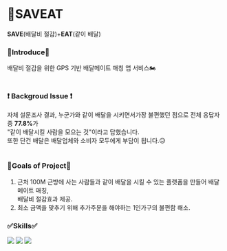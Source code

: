 # 🍤SAVEAT
<b>SAVE</b>(배달비 절감)+<b>EAT</b>(같이 배달)
### 🙌<b>Introduce</b>🙌
배달비 절감을 위한 GPS 기반 배달메이트 매칭 앱 서비스🏍
<br/><br/>

### ❗<b> Backgroud Issue</b> ❗
자체 설문조사 결과, 누군가와 같이 배달을 시키면서가장 불편했던 점으로 전체 응답자 중 <b>77.8%</b>가 <br/>"같이 배달시킬 사람을 모으는 것"이라고 답했습니다. <br/>또한 단건 배달은 배달업체와 소비자 모두에게 부담이 됩니다.😥
 <br/><br/>
 
 ### 🏅<b>Goals of Project</b>🏅
 1. 근처 100M 근방에 사는 사람들과 같이 배달을 시킬 수 있는 플랫폼을 만들어 배달메이트 매칭, <br/>배달비 절감효과 제공.
 2. 최소 금액을 맞추기 위해 추가주문을 해야하는 1인가구의 불편함 해소.

<h3>✅Skills✅</h3>
<p style="display:inline"/><img src="https://img.shields.io/badge/Android-3DDC84?style=flat&logo=Android&logoColor=white"/>
<img src="https://img.shields.io/badge/Firebase-FFCA28?style=flat&logo=Firebase&logoColor=white"/>
<img src="https://img.shields.io/badge/Kotlin-7F52FF?style=flat&logo=Kotlin&logoColor=white"/>
